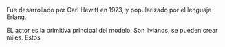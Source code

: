 Fue desarrollado por Carl Hewitt en 1973, y popularizado por el lenguaje Erlang.

EL actor es la primitiva principal del modelo. Son livianos, se pueden crear miles. Estos 
